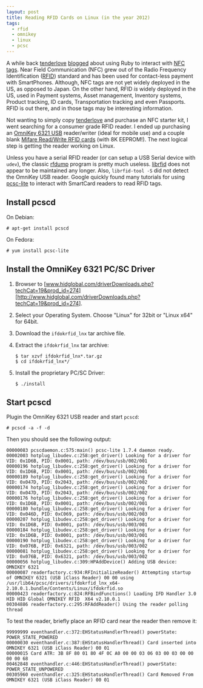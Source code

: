 ```yaml
---
layout: post
title: Reading RFID Cards on Linux (in the year 2012)
tags:
  - rfid
  - omnikey
  - linux
  - pcsc
---
```


A while back [tenderlove][9] [blogged][1] about using Ruby to interact with 
[NFC][2] [tags][3]. Near Field Communication (NFC) grew out of
the Radio Frequency Identification ([RFID][4]) standard and has been used for
contact-less payment with SmartPhones. Although,
NFC tags are not yet widely deployed in the US, as opposed to Japan.
On the other hand, RFID _is_ widely deployed in the US, used in Payment systems,
Asset management, Inventory systems, Product tracking, ID cards,
Transportation tracking and even Passports. RFID is out there,
and in those tags may be interesting information.

Not wanting to simply copy [tenderlove][9] and purchase an NFC starter kit,
I went searching for a consumer grade RFID reader. I ended up purchasing
an [OmniKey 6321 USB][5] reader/writer (ideal for mobile use) and
a couple blank [Mifare Read/Write RFID cards][6] (with 8K EEPROM!).
The next logical step is getting the reader working on Linux.

Unless you have a serial RFID reader (or can setup a USB Serial device
with `udev`), the classic [rfdump][6] program is pretty much useless.
[librfid][7] does not appear to be maintained any longer.
Also, `librfid-tool -S` did not detect the OmniKey USB reader.
Google quickly found many tutorials for using [pcsc-lite][8] to interact with
SmartCard readers to read RFID tags.

## Install pcscd

On Debian:

    # apt-get install pcscd

On Fedora:

    # yum install pcsc-lite

## Install the OmniKey 6321 PC/SC Driver

1. Browser to [www.hidglobal.com/driverDownloads.php?techCat=19&prod_id=274][http://www.hidglobal.com/driverDownloads.php?techCat=19&prod_id=274].
2. Select your Operating System. Choose "Linux" for 32bit or
   "Linux x64" for 64bit.
3. Download the `ifdokrfid_lnx` tar archive file.
4. Extract the `ifdokrfid_lnx` tar archive:

       $ tar xzvf ifdokrfid_lnx*.tar.gz
       $ cd ifdokrfid_lnx*/

5. Install the proprietary PC/SC Driver:

       $ ./install

## Start pcscd

Plugin the OmniKey 6321 USB reader and start `pcscd`:

    # pcscd -a -f -d

Then you should see the following output:

    00000083 pcscdaemon.c:575:main() pcsc-lite 1.7.4 daemon ready.
    00002003 hotplug_libudev.c:258:get_driver() Looking for a driver for VID: 0x1D6B, PID: 0x0001, path: /dev/bus/usb/002/001
    00000196 hotplug_libudev.c:258:get_driver() Looking for a driver for VID: 0x1D6B, PID: 0x0001, path: /dev/bus/usb/002/001
    00000189 hotplug_libudev.c:258:get_driver() Looking for a driver for VID: 0x047D, PID: 0x2043, path: /dev/bus/usb/002/002
    00000174 hotplug_libudev.c:258:get_driver() Looking for a driver for VID: 0x047D, PID: 0x2043, path: /dev/bus/usb/002/002
    00000176 hotplug_libudev.c:258:get_driver() Looking for a driver for VID: 0x1D6B, PID: 0x0001, path: /dev/bus/usb/002/001
    00000180 hotplug_libudev.c:258:get_driver() Looking for a driver for VID: 0x046D, PID: 0xC069, path: /dev/bus/usb/002/003
    00000207 hotplug_libudev.c:258:get_driver() Looking for a driver for VID: 0x1D6B, PID: 0x0001, path: /dev/bus/usb/003/001
    00000184 hotplug_libudev.c:258:get_driver() Looking for a driver for VID: 0x1D6B, PID: 0x0001, path: /dev/bus/usb/003/001
    00000190 hotplug_libudev.c:258:get_driver() Looking for a driver for VID: 0x076B, PID: 0x6321, path: /dev/bus/usb/003/002
    00000081 hotplug_libudev.c:258:get_driver() Looking for a driver for VID: 0x076B, PID: 0x6321, path: /dev/bus/usb/003/002
    00000056 hotplug_libudev.c:309:HPAddDevice() Adding USB device: OMNIKEY 6321
    00000087 readerfactory.c:934:RFInitializeReader() Attempting startup of OMNIKEY 6321 (USB iClass Reader) 00 00 using /usr/lib64/pcsc/drivers/ifdokrfid_lnx_x64-2.10.0.1.bundle/Contents/Linux/ifdokrfid.so
    00000423 readerfactory.c:824:RFBindFunctions() Loading IFD Handler 3.0
    HID HID Global OMNIKEY RFID  X64 v2.10.0.1 
    00304886 readerfactory.c:295:RFAddReader() Using the reader polling thread

To test the reader, briefly place an RFID card near the reader then remove it:

    99999999 eventhandler.c:372:EHStatusHandlerThread() powerState: POWER_STATE_POWERED
    00000030 eventhandler.c:387:EHStatusHandlerThread() Card inserted into OMNIKEY 6321 (USB iClass Reader) 00 01
    00000015 Card ATR: 3B 8F 80 01 80 4F 0C A0 00 00 03 06 03 00 03 00 00 00 00 68 
    00462848 eventhandler.c:446:EHStatusHandlerThread() powerState: POWER_STATE_UNPOWERED
    00305960 eventhandler.c:325:EHStatusHandlerThread() Card Removed From OMNIKEY 6321 (USB iClass Reader) 00 01

[1]: http://tenderlovemaking.com/2009/09/19/ruby-and-rfid-tags/
[2]: http://en.wikipedia.org/wiki/Near_field_communication
[3]: http://www.touchatag.com/
[4]: http://en.wikipedia.org/wiki/Radio-frequency_identification
[5]: http://www.hidglobal.com/prod_detail.php?prod_id=274
[6]: http://www.rfdump.org/
[7]: http://openmrtd.org/projects/librfid/
[8]: http://pcsclite.alioth.debian.org/
[9]: https://twitter.com/#!/tenderlove
